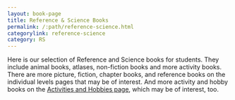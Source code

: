 ```yaml
---
layout: book-page
title: Reference & Science Books
permalink: /:path/reference-science.html
categorylink: reference-science
category: RS
---
```


<p class="lead">Here is our selection of Reference and Science books for students. They include animal books, atlases, non-fiction books and more activity books. There are more picture, fiction, chapter books, and reference books on the individual levels pages that may be of interest. And more activity and hobby books on the <a href="./activity-hobby.html">Activities and Hobbies page</a>, which may be of interest, too.</p>
